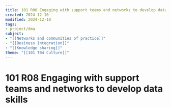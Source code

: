 ```yaml
---
title: 101 R08 Engaging with support teams and networks to develop data skills
created: 2024-12-10
modified: 2024-12-10
tags:
- project/dma
subject:
- "[[Networks and communities of practice]]"
- "[[Business Integration]]"
- "[[Knowledge sharing]]"
theme: "[[101 T04 Culture]]"
---
```

# 101 R08 Engaging with support teams and networks to develop data skills
